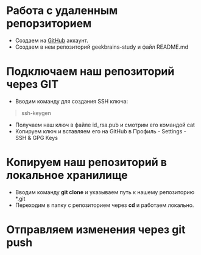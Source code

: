 # Работа с удаленным репорзиторием
* Создаем на [GitHub](https://github.com/) аккаунт.
* Создаем в нем репозиторий geekbrains-study и файл README.md

# Подключаем наш репозиторий через GIT
* Вводим команду для создания SSH ключа:
> ssh-keygen
* Получаем наш ключ в файле id_rsa.pub и смотрим его командой cat
* Копируем ключ и вставляем его на GitHub в Профиль - Settings - SSH & GPG Keys

# Копируем наш репозиторий в локальное хранилище
* Вводим команду **git clone** и указываем путь к нашему репозиторию *.git
* Переходим в папку с репозиторием через **cd** и работаем локально.

# Отправляем изменения через **git push**
